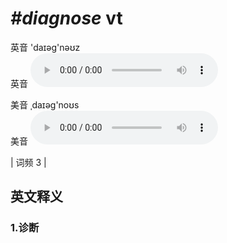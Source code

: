 # ***\#diagnose*** vt
英音 'daɪəɡ'nəʊz  
英音
<audio src="./media/diagnose1.aac" controls="controls"></audio>

美音 ˌdaɪəɡ'noʊs  
美音
<audio src="./media/diagnose2.aac" controls="controls"></audio>



| 词频 3 |  

英文释义
---
### 1.**诊断**  


